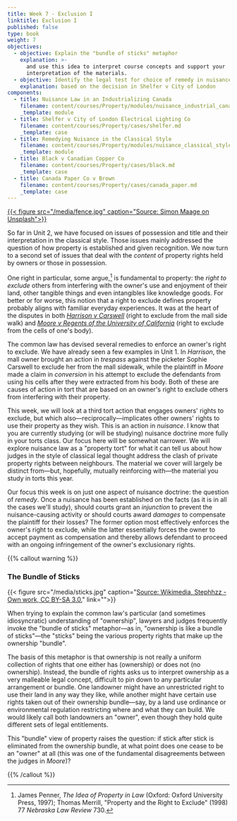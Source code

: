 ```yaml
---
title: Week 7 - Exclusion I
linktitle: Exclusion I
published: false
type: book
weight: 7
objectives:
  - objective: Explain the "bundle of sticks" metaphor
    explanation: >-
      and use this idea to interpret course concepts and support your
      interpretation of the materials.
  - objective: Identify the legal test for choice of remedy in nuisance
    explanation: based on the decision in Shelfer v City of London
components:
  - title: Nuisance Law in an Industrializing Canada
    filename: content/courses/Property/modules/nuisance_industrial_canada.md
    _template: module
  - title: Shelfer v City of London Electrical Lighting Co
    filename: content/courses/Property/cases/shelfer.md
    _template: case
  - title: Remedying Nuisance in the Classical Style
    filename: content/courses/Property/modules/nuisance_classical_style.md
    _template: module
  - title: Black v Canadian Copper Co
    filename: content/courses/Property/cases/black.md
    _template: case
  - title: Canada Paper Co v Brown
    filename: content/courses/Property/cases/canada_paper.md
    _template: case
---
```









[{{< figure src="/media/fence.jpg" caption="Source: Simon Maage on Unsplash">}}](https://unsplash.com/photos/xw-vvvXq3rA)

So far in Unit 2, we have focused on issues of possession and title and their interpretation in the classical style. Those issues mainly addressed the question of how property is established and given recognition. We now turn to a second set of issues that deal with the *content* of property rights held by owners or those in possession.  

One right in particular, some argue,[^exclude] is fundamental to property: the *right to exclude* others from interfering with the owner's use and enjoyment of their land, other tangible things and even intangibles like knowledge goods. For better or for worse, this notion that a right to exclude defines property probably aligns with familiar everyday experiences. It was at the heart of the disputes in both *[Harrison v Carswell](../week2/#Harrison)* (right to exclude from the mall side walk) and *[Moore v Regents of the University of California](../week3/#Moore)* (right to exclude from the cells of one's body).

The common law has devised several remedies to enforce an owner's right to exclude. We have already seen a few examples in Unit 1. In *Harrison*, the mall owner brought an action in *trespass* against the picketer Sophie Carswell to exclude her from the mall sidewalk, while the plaintiff in *Moore* made a claim in *conversion* in his attempt to exclude the defendants from using his cells after they were extracted from his body. Both of these are causes of action in tort that are based on an owner's right to exclude others from interfering with their property.

This week, we will look at a third tort action that engages owners' rights to exclude, but which also—reciprocally—implicates other owners' rights to use their property as they wish. This is an action in *nuisance*. I know that you are currently studying (or will be studying) nuisance doctrine more fully in your torts class. Our focus here will be somewhat narrower. We will explore nuisance law as a "property tort" for what it can tell us about how judges in the style of classical legal thought address the clash of private property rights between neighbours. The material we cover will largely be distinct from—but, hopefully, mutually reinforcing with—the material you study in torts this year.

Our focus this week is on just one aspect of nuisance doctrine: the question of *remedy*. Once a nuisance has been established on the facts (as it is in all the cases we'll study), should courts grant an *injunction* to prevent the nuisance-causing activity or should courts award *damages* to compensate the plaintiff for their losses? The former option most effectively enforces the owner's right to exclude, while the latter essentially forces the owner to accept payment as compensation and thereby allows defendant to proceed with an ongoing infringement of the owner's exclusionary rights.

{{% callout warning %}} 

### The Bundle of Sticks

{{< figure src="/media/sticks.jpg" caption="[Source: Wikimedia, Stephhzz - Own work, CC BY-SA 3.0.](https://commons.wikimedia.org/w/index.php?curid=11728347)" link="">}}

When trying to explain the common law's particular (and sometimes idiosyncratic) understanding of "ownership", lawyers and judges frequently invoke the "bundle of sticks" metaphor—as in, "ownership is like a bundle of sticks"—the "sticks" being the various property rights that make up the ownership "bundle". 

The basis of this metaphor is that ownership is not really a uniform collection of rights that one either has (ownership) or does not (no ownership). Instead, the bundle of rights asks us to interpret ownership as a very malleable legal concept, difficult to pin down to any particular arrangement or bundle. One landowner might have an unrestricted right to use their land in any way they like, while another might have certain use rights taken out of their ownership bundle—say, by a land use ordinance or environmental regulation restricting where and what they can build. We would likely call both landowners an "owner", even though they hold quite different sets of legal entitlements. 

This "bundle" view of property raises the question: if stick after stick is eliminated from the ownership bundle, at what point does one cease to be an "owner" at all (this was one of the fundamental disagreements between the judges in *Moore*)? 

{{% /callout %}}

[^exclude]: James Penner, *The Idea of Property in Law* (Oxford: Oxford University Press, 1997); Thomas Merrill, "Property and the Right to Exclude" (1998) 77 *Nebraska Law Review* 730.
